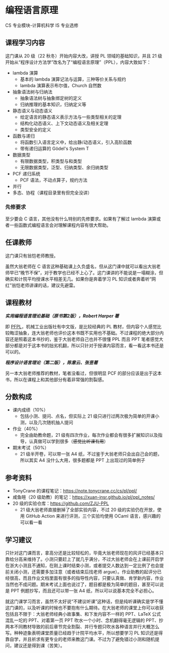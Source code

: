 # 编程语言原理
<div class="badges">
<span class="badge cs-badge">CS 专业模块-计算机科学</span>
<span class="badge is-badge">IS 专业选修</span>
</div>

## 课程学习内容

这门课从 20 级（22 秋冬）开始内容大改，讲授 PL 领域的基础知识，并且 21 级开始从“程序设计方法学”改名为了“编程语言原理”（PPL），内容大致如下：

- lambda 演算
    - 基本的 lambda 演算记法与运算，三种等价关系与规约
    - lambda 演算表示布尔值，Church 自然数
- 抽象语法树与归纳法
    - 抽象语法树与抽象绑定树的定义
    - 归纳推理的基本知识，归纳定义等
- 静态语义与动态语义
    - 给定语言的静态语义表示方法与一些类型相关的定理
    - 结构化动态语义、上下文动态语义及相关定理
    - 类型安全的定义
- 函数与递归
    - 将函数引入语言定义中，给出静/动态语义，引入高阶函数
    - 带有递归运算的 Gödel's System T
- 数据类型
    - 有限数据类型，积类型与和类型
    - 无限数据类型，泛型、归纳类型、余归纳类型
- PCF 递归系统
    - PCF 语法，不动点算子，规约方法
- 并行
- 多态、协程（课程目录里有但完全没讲）

### 先修要求

至少要会 C 语言，其他没有什么特别的先修要求。如果有了解过 lambda 演算或者一些函数式编程语言会对理解课程内容有很大帮助。

## 任课教师

这门课只有翁恺老师教授。

虽然大翁老师在 C 语言这种基础课上久负盛名，但从这门课中就可以看出大翁老师早已“晚节不保”，对于教学也已经不上心了。这门课讲的不能说是一塌糊涂，但确实和计院平均授课水平相差无几。如果你是奔着学习 PL 知识或者奔着听“网红”翁恺老师讲课的话，建议先避雷。

## 课程教材

***实用编程语言理论基础（原书第2版），Robert Harper 著***

即 [PFPL](https://www.cs.cmu.edu/~rwh/pfpl/)，机械工业出版社有中文版，是比较经典的 PL 教材，但内容个人感觉比较晦涩抽象，连大翁老师也评价这本书既不实用也不基础。不过课程的绝大部分内容还是照着这本书抄的，鉴于大翁老师自己也并不很懂 PPL 而且 PPT 笔者感觉大部分都是对于这本书的拙劣机翻，所以只针对于授课内容而言，看一看这本书还是可以的。

***程序设计语言理论（第二版），陈意云、张昱著***

另一本大翁老师推荐的教材，笔者没看过，但很明显 PCF 的部分应该是出于这本书，所以在课程上和其他部分有着非常强的割裂感。

## 分数构成

- 课内成绩（10%）
    - 包括小测、提问、点名，但实际上 21 级只进行过两次极为简单的开课小测，以及几次随机抽人提问
- 作业（40%）
    - 完全由助教命题，21 级有四次作业，每次作业都会有很多扩展知识以及指导，认真做可以学到很多（~~感觉比听课有用~~）
- 期末考试（50%）
    - 21 级半开卷，可以带一张 A4 纸，不过鉴于大翁老师只会出自己会的题，所以其实 A4 没什么大用，很多题都是 PPT 上出现过的简单例子

## 参考资料

- TonyCrane 的课程笔记：https://note.tonycrane.cc/cs/pl/ppl/
- 咸鱼暄（20 级助教）的笔记：https://xuan-insr.github.io/pl/ppl_notes/
- 20 级的实验仓库：https://github.com/ZJU-PPL
    - 21 级大翁老师直接删掉了全部实验内容，不过 20 级的实验仍在开放，使用 GitHub Action 来进行评测，三个实验均使用 OCaml 语言，感兴趣的可以看一看

## 学习建议

只针对这门课而言，拿高分还是比较轻松的，毕竟大翁老师现在的风评已经基本只靠给分高来维持了。小测只要赶上了就几乎满分，不过大翁老师会在上课前开启学在浙大小测且不通知，在刚上课时结束小测，或者提交人数达到一定比例了也会提前关闭小测，还需要多加注意（或者结束后找老师 argue）。作业助教的起评分已经很高，而且作业文档里面有很多的指导性内容，只要认真做、肯学新内容，作业当然也不成问题。期末考试上面也说过了，题目都是极为简单的题目，甚至可以说是 PPT 例题抄写，而且还可以带一张 A4 纸，所以可以说基本完全不必担心。

就这门课学习而言，虽然不太好说“不建议听课”这种话，但是纯听课确实是学不懂这门课的，以及听课的时候也不要抱有什么期待。在大翁老师的课堂上你可以收获包括且不限于：大翁老师经典小故事集、和下发内容不一样的 PPT、LaTeX 公式混乱一坨的 PPT、对着第一页 PPT 吹水一个小时、念机翻得毫无逻辑的 PPT、抄两本不同教材导致的前后章节完全割裂、并行专题只吹水各种语言并行大概怎么写。种种迹象表明课堂质量已经趋于计院平均水平，所以想要学习 PL 知识还是得靠自学，并且祈求有更专业的老师来教这门课。不过为了避免错过小测和随机提问，建议还是得到课（苦笑）。